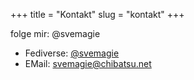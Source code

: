 +++
title = "Kontakt"
slug = "kontakt"
+++

folge mir: @svemagie
- Fediverse: [@svemagie](https://hub.chibatsu.net)
- EMail: [svemagie@chibatsu.net](mailto:svemagie@chibatsu.net)
